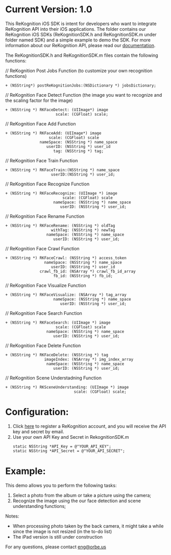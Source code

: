 Current Version: 1.0
===============================

This ReKognition iOS SDK is intent for developers who want to integrate ReKognition API into their 
iOS applications. The folder contains our ReKognition iOS SDKs (ReKognitionSDK.h and ReKognitionSDK.m under folder named SDK) and 
a simple example to demo the SDK. For more information about our ReKognition API, please read our 
<a href="http://v2.rekognition.com/developer/docs">documentation</a>.

The ReKognitionSDK.h and ReKognitionSDK.m files contain the following functions:

// ReKognition Post Jobs Function (to customize your own recognition functions)
<pre><code>+ (NSString*) postReKognitionJobs:(NSDictionary *) jobsDictionary;
</code></pre>

// ReKognition Face Detect Function (the image you want to recognize and the scaling factor for the image)
<pre><code>+ (NSString *) RKFaceDetect: (UIImage*) image
                      scale: (CGFloat) scale;
</code></pre>

// ReKognition Face Add Function
<pre><code>+ (NSString *) RKFaceAdd: (UIImage*) image
                   scale: (CGFloat) scale
               nameSpace: (NSString *) name_space
                  userID: (NSString *) user_id
                     tag: (NSString *) tag;
</code></pre>

// ReKognition Face Train Function
<pre><code>+ (NSString *) RKFaceTrain:(NSString *) name_space
                    userID:(NSString *) user_id;
</code></pre>

// ReKognition Face Recognize Function
<pre><code>+ (NSString *) RKFaceRecognize: (UIImage *) image
                         scale: (CGFloat) scale
                     nameSpace: (NSString *) name_space
                        userID: (NSString *) user_id;
</code></pre>

// ReKognition Face Rename Function
<pre><code>+ (NSString *) RKFaceRename: (NSString *) oldTag
                    withTag: (NSString *) newTag
                  nameSpace: (NSString *) name_space
                     userID: (NSString *) user_id;
</code></pre>

// ReKognition Face Crawl Function
<pre><code>+ (NSString *) RKFaceCrawl: (NSString *) access_token
                 nameSpace: (NSString *) name_space
                    userID: (NSString *) user_id
               crawl_fb_id: (NSArray *) crawl_fb_id_array
                     fb_id: (NSString *) fb_id;
</code></pre>

// ReKognition Face Visualize Function
<pre><code>+ (NSString *) RKFaceVisualize: (NSArray *) tag_array
                     nameSpace: (NSString *) name_space
                        userID: (NSString *) user_id;
</code></pre>

// ReKognition Face Search Function
<pre><code>+ (NSString *) RKFaceSearch: (UIImage *) image
                      scale: (CGFloat) scale
                  nameSpace: (NSString *) name_space
                     userID: (NSString *) user_id;
</code></pre>

// ReKognition Face Delete Function
<pre><code>+ (NSString *) RKFaceDelete: (NSString *) tag
                 imageIndex: (NSArray *) img_index_array
                  nameSpace: (NSString *) name_space
                     userID: (NSString *) user_id;
</code></pre>

// ReKognition Scene Understadning Function
<pre><code>+ (NSString *) RKSceneUnderstanding: (UIImage *) image
                              scale: (CGFloat) scale;
</code></pre>

Configuration:
===============================
<ol>
<li> Click <a href="http://v2.rekognition.com/user/create">here</a> to register a ReKognition account, and you will receive the API key and secret by email.

<li> Use your own API Key and Secret in RekognitionSDK.m</li>
 
<pre><code>static NSString *API_Key = @"YOUR_API_KEY";
static NSString *API_Secret = @"YOUR_API_SECRET";
</code></pre>

</ol>


Example: 
===============================
This demo allows you to perform the following tasks:
<ol>
<li> Select a photo from the album or take a picture using the camera; </li> 

<li> Recognize the image using the our face detection and scene understanding functions;</li> 
</ol>

Notes: 

<ul>
<li> When processing photo taken by the back camera, it might take a while since the image is not resized (in the to-do list)
</li>
<li> The iPad version is still under construction
</li>
</ul>

For any questions, please contact eng@orbe.us

